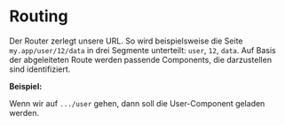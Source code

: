 # Routing

Der Router zerlegt unsere URL. So wird beispielsweise die Seite `my.app/user/12/data` in drei Segmente unterteilt: `user`, `12`, `data`. Auf Basis der abgeleiteten Route werden passende Components, die darzustellen sind identifiziert.

**Beispiel:** 

Wenn wir auf `.../user` gehen, dann soll die User-Component geladen werden.